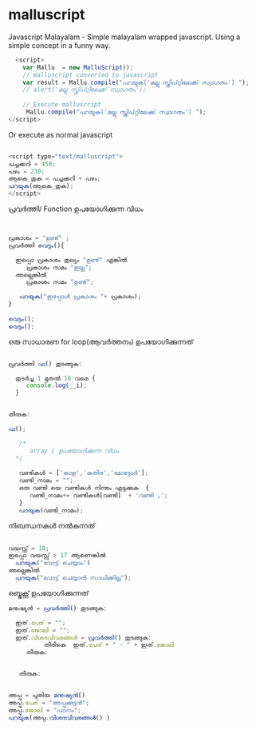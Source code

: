 # malluscript
Javascript Malayalam - Simple malayalam wrapped javascript. Using a simple concept in a funny way.

```javascript
  <script>
    var Mallu  = new MalluScript();
    // malluscript converted to javascript
    var result = Mallu.compile("പറയുക('മല്ലു സ്ക്രിപ്റ്റിലേക്ക് സ്വാഗതം') ");
    // alert('മല്ലു സ്ക്രിപ്റ്റിലേക്ക് സ്വാഗതം');
  
    // Execute malluscript
     Mallu.compile("പറയുക('മല്ലു സ്ക്രിപ്റ്റിലേക്ക് സ്വാഗതം') ");
</script>
```

Or execute as normal javascript 


```javascript

<script type="text/malluscript">
പച്ചക്കറി = 450;
പഴം = 230;
ആകെ_തുക = പച്ചക്കറി + പഴം;
പറയുക(ആകെ_തുക);   
</script>
```

പ്രവർത്തി/ Function ഉപയോഗിക്കുന്ന വിധം 

```javascript 


പ്രകാശം = "ഉണ്ട്" ;
പ്രവർത്തി വെട്ടം(){ 

  ഇപ്പൊ പ്രകാശം തുല്യം "ഉണ്ട്" എങ്കിൽ 
     പ്രകാശം സമം "ഇല്ല";
  അല്ലെങ്കിൽ 
     പ്രകാശം സമം "ഉണ്ട്";

   പറയുക("ഇപ്പോൾ പ്രകാശം "+ പ്രകാശം);
}
 
വെട്ടം();  
വെട്ടം(); 

``` 

ഒരു സാധാരണ for loop(ആവർത്തനം) ഉപയോഗിക്കുന്നത്  

```javascript

പ്രവർത്തി ഫ() തുടങ്ങുക:

  തുടർച്ച 1 മുതൽ 10 വരെ {
     console.log(__i);
  } 


തീരുക:  

ഫ();

```


```javascript 
   /*
      array ( ഉപയോഗിക്കുന്ന വിധം  
  */
   
   വണ്ടികൾ = ['കാള','കുതിര','മോട്ടോർ'];
   വണ്ടി_നാമം = "";
   ഒരു വണ്ടി യെ വണ്ടികൾ നിന്നും എടുക്കുക  {
      വണ്ടി_നാമം+= വണ്ടികൾ[വണ്ടി]  + 'വണ്ടി ,'; 
   } 
   പറയുക(വണ്ടി_നാമം);


```  

നിബന്ധനകൾ നൽകുന്നത് 

```javascript
    
വയസ്സ് = 18;
ഇപ്പൊ വയസ്സ് > 17 ആണെങ്കിൽ 
  പറയുക("വോട്ട് ചെയ്യാം")
അല്ലെങ്കിൽ 
  പറയുക("വോട്ട് ചെയ്യാൻ സാധിക്കില്ല"); 

```



ഒബ്ജക്റ്റ് ഉപയോഗിക്കുന്നത് 

```javascript 
മനുഷ്യൻ = പ്രവർത്തി() തുടങ്ങുക:

  ഇത്.പേര് = "";
  ഇത്.ജോലി = "";
  ഇത്.വിശദവിവരങ്ങൾ = പ്രവർത്തി() തുടങ്ങുക:
          തിരികെ  ഇത്.പേര് + " - " + ഇത്.ജോലി
     തീരുക:  


   തീരുക:    


അപ്പു = പുതിയ മനുഷ്യൻ()   
അപ്പു.പേര് = "അപ്പുക്കുട്ടൻ";
അപ്പു.ജോലി = "പഠനം";
പറയുക(അപ്പു.വിശദവിവരങ്ങൾ() ) 

```
